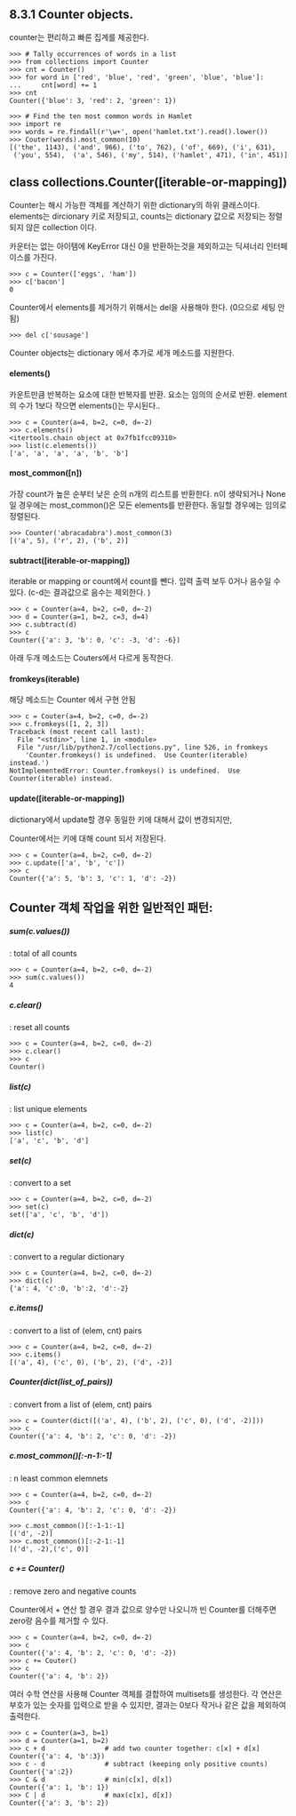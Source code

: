 ## 8.3.1 Counter objects.

counter는 편리하고 빠른 집계를 제공한다.

```
>>> # Tally occurrences of words in a list
>>> from collections import Counter
>>> cnt = Counter()
>>> for word in ['red', 'blue', 'red', 'green', 'blue', 'blue']:
...     cnt[word] += 1
>>> cnt
Counter({'blue': 3, 'red': 2, 'green': 1})

>>> # Find the ten most common words in Hamlet
>>> import re
>>> words = re.findall(r'\w+', open('hamlet.txt').read().lower())
>>> Couter(words).most_common(10)
[('the', 1143), ('and', 966), ('to', 762), ('of', 669), ('i', 631),
 ('you', 554),  ('a', 546), ('my', 514), ('hamlet', 471), ('in', 451)]
```

## class collections.Counter([iterable-or-mapping])

Counter는 해시 가능한 객체를 계산하기 위한 dictionary의 하위 클래스이다.
elements는 dircionary 키로 저장되고, counts는 dictionary 값으로 저장되는 정렬되지 않은 collection 이다. 

카운터는 없는 아이템에 KeyError 대신 0을 반환하는것을 제외하고는 딕셔너리 인터페이스를 가진다.

```
>>> c = Counter(['eggs', 'ham'])
>>> c['bacon']
0
```

Counter에서 elements를 제거하기 위해서는 del을 사용해야 한다. (0으으로 세팅 안됨)
```
>>> del c['sousage']
```
Counter objects는 dictionary 에서 추가로 세개 메소드를 지원한다.

#### elements()
카운트만큼 반복하는 요소에 대한 반복자를 반환. 요소는 임의의 순서로 반환. element의 수가 1보다 작으면 elements()는 무시된다..
```
>>> c = Counter(a=4, b=2, c=0, d=-2)
>>> c.elements()
<itertools.chain object at 0x7fb1fcc09310>
>>> list(c.elements())
['a', 'a', 'a', 'a', 'b', 'b']

```

#### most_common([n])
가장 count가 높은 순부터 낮은 순의 n개의 리스트를 반환한다.
n이 생략되거나 None일 경우에는 most_common()은 모든 elements를 반환한다.
동일할 경우에는 임의로 정렬된다.
```
>>> Counter('abracadabra').most_common(3)
[('a', 5), ('r', 2), ('b', 2)]
```

#### subtract([iterable-or-mapping])
iterable or mapping or count에서 count를 뺀다. 
입력 출력 보두 0거나 음수일 수 있다.
(c-d는 결과값으로 음수는 제외한다. )

```
>>> c = Counter(a=4, b=2, c=0, d=-2)
>>> d = Counter(a=1, b=2, c=3, d=4)
>>> c.subtract(d)
>>> c
Counter({'a': 3, 'b': 0, 'c': -3, 'd': -6})
```

아래 두개 메소드는 Couters에서 다르게 동작한다.

####  fromkeys(iterable)
해당 메소드는 Counter 에서 구현 안됨
```
>>> c = Couter(a=4, b=2, c=0, d=-2)
>>> c.fromkeys([1, 2, 3])
Traceback (most recent call last):
  File "<stdin>", line 1, in <module>
  File "/usr/lib/python2.7/collections.py", line 526, in fromkeys
    'Counter.fromkeys() is undefined.  Use Counter(iterable) instead.')
NotImplementedError: Counter.fromkeys() is undefined.  Use Counter(iterable) instead.
```

#### update([iterable-or-mapping])
dictionary에서 update할 경우 동일한 키에 대해서 값이 변경되지만, 

Counter에서는 키에 대해 count 되서 저장된다.
```
>>> c = Counter(a=4, b=2, c=0, d=-2)
>>> c.update(['a', 'b', 'c'])
>>> c 
Counter({'a': 5, 'b': 3, 'c': 1, 'd': -2})
```

## Counter 객체 작업을 위한 일반적인 패턴:

##### sum(c.values()) 
: total of all counts
```
>>> c = Counter(a=4, b=2, c=0, d=-2)
>>> sum(c.values())
4
```
##### c.clear() 
: reset all counts
```
>>> c = Counter(a=4, b=2, c=0, d=-2)
>>> c.clear()
>>> c
Counter()
```
##### list(c) 
: list unique elements
```
>>> c = Counter(a=4, b=2, c=0, d=-2)
>>> list(c)
['a', 'c', 'b', 'd']
```
##### set(c) 
: convert to a set
```
>>> c = Counter(a=4, b=2, c=0, d=-2)
>>> set(c)
set(['a', 'c', 'b', 'd'])
```
##### dict(c) 
: convert to a regular dictionary
```
>>> c = Counter(a=4, b=2, c=0, d=-2)
>>> dict(c)
{'a': 4, 'c':0, 'b':2, 'd':-2}
```
##### c.items() 
: convert to a list of (elem, cnt) pairs
```
>>> c = Counter(a=4, b=2, c=0, d=-2)
>>> c.items()
[('a', 4), ('c', 0), ('b', 2), ('d', -2)]
```

##### Counter(dict(list_of_pairs))
: convert from a list of (elem, cnt) pairs
```
>>> c = Counter(dict([('a', 4), ('b', 2), ('c', 0), ('d', -2)]))
>>> c
Counter({'a': 4, 'b': 2, 'c': 0, 'd': -2})
```

##### c.most_common()[:-n-1:-1] 
: n least common elemnets
```
>>> c = Counter(a=4, b=2, c=0, d=-2)
>>> c
Counter({'a': 4, 'b': 2, 'c': 0, 'd': -2})

>>> c.most_common()[:-1-1:-1]
[('d', -2)]
>>> c.most_common()[:-2-1:-1]
[('d', -2),('c', 0)]
```


##### c += Counter() 
: remove zero and negative counts

Counter에서 + 연산 할 경우 결과 값으로 양수만 나오니까
빈 Counter를 더해주면 zero랑 음수를 제거할 수 있다.

```
>>> c = Counter(a=4, b=2, c=0, d=-2)
>>> c
Counter({'a': 4, 'b': 2, 'c': 0, 'd': -2})
>>> c += Couter()
>>> c
Counter({'a': 4, 'b': 2})
```

여러 수학 연산을 사용해 Counter 객체를 결합하여 multisets를 생성한다. 
각 연산은 부호가 있는 숫자를 입력으로 받을 수 있지만, 결과는 0보다 작거나 같은 값을 제외하여 출력한다.

```
>>> c = Counter(a=3, b=1)
>>> d = Counter(a=1, b=2)
>>> c + d               # add two counter together: c[x] + d[x]
Counter({'a': 4, 'b':3})
>>> c - d               # subtract (keeping only positive counts)
Counter({'a':2})
>>> C & d               # min(c[x], d[x])
Counter({'a': 1, 'b': 1})
>>> C | d               # max(c[x], d[x])
Counter({'a': 3, 'b': 2})
```
